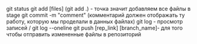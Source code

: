 git status
git add [files] (git add .) - точка значит добавляем все файлы в stage
git commit -m "comment" (комментарий должен отображать ту работу, которую мы проделали в данных файлах)
git log - просмотр записей / git log --oneline
git push [rep_link] [branch_name]- для того чтобы отправить измененные файлы в репозиторий